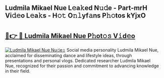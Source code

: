 ## Ludmila Mikael Nue L𝚎a𝚔ed N𝚞𝚍e - Part-mrH Vi𝚍𝚎o L𝚎a𝚔s - H𝚘𝚝 O𝚗𝚕yf𝚊ns P𝚑𝚘tos kYjxO

# <h2><a href="http://kfahbc.oniu.top/?m=Ludmila+Mikael+Nue">🔗👉 🔴 Ludmila Mikael Nue P𝚑ot𝚘𝚜 V𝚒d𝚎o</a></h2>

[![Ludmila Mikael Nue Nu𝚍e𝚜](https://i.imgur.com/0qMVB7G.gif)](http://kfahbc.oniu.top/?m=Ludmila+Mikael+Nue)
Social media personality Ludmila Mikael Nue, acclaimed for disseminating dance and lifestyle ideas, through presentations and personal vlogs. Dedicated researcher Ludmila Mikael Nue, recognized for their passion and commitment to advancing knowledge in their field.  
